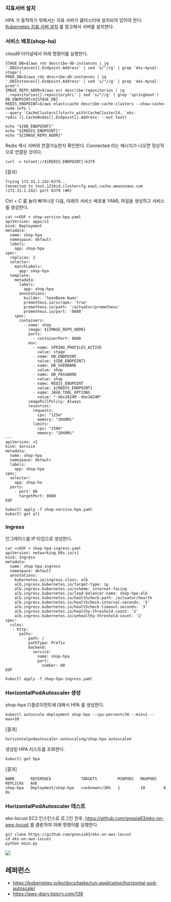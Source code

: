 
### 지표서버 설치 ###

HPA 가 동작하기 위해서는 지표 서버가 클러스터에 설치되어 있어야 한다. [Kubernetes 지표 서버 설치](https://github.com/gnosia93/eks-on-aws/blob/main/tutorial/eks-metrics.md) 를 참고해서 서버를 설치한다. 


### 서비스 배포(shop-ha) ###
cloud9 터미널에서 아래 명령어를 실행한다.
```
STAGE_DB=$(aws rds describe-db-instances | jq '.DBInstances[].Endpoint.Address' | sed 's/"//g' | grep 'eks-mysql-stage')
PROD_DB=$(aws rds describe-db-instances | jq '.DBInstances[].Endpoint.Address' | sed 's/"//g' | grep 'eks-mysql-prod')
IMAGE_REPO_ADDR=$(aws ecr describe-repositories | jq '.repositories[].repositoryUri' | sed 's/"//g' | grep 'springboot')
DB_ENDPOINT=${STAGE_DB}
REDIS_ENDPOINT=$(aws elasticache describe-cache-clusters --show-cache-node-info \
--query 'CacheClusters[?starts_with(CacheClusterId, `eks-redis`)].CacheNodes[].Endpoint[].Address' --out text)

echo "${DB_ENDPOINT}"
echo "${REDIS_ENDPOINT}"
echo "${IMAGE_REPO_ADDR}"
```
Redis 캐시 서버와 연결가능한지 확인한다. Connected 라는 메시지가 나오면 정상적으로 연결된 것이다. 

```
curl -v telnet://${REDIS_ENDPOINT}:6379
```
[결과]
```
Trying 172.31.1.242:6379...
Connected to test.1234id.clustercfg.euw1.cache.amazonaws.com (172.31.1.242) port 6379 (#0)
```

Ctrl + C 를 눌러 빠져나온 다음, 아래의 서비스 배포용 YAML 파일을 생성하고 서비스를 생성한다. 
```
cat <<EOF > shop-service-hpa.yaml
apiVersion: apps/v1
kind: Deployment
metadata:
  name: shop-hpa
  namespace: default
  labels:
    app: shop-hpa
spec:
  replicas: 1
  selector:
    matchLabels:
      app: shop-hpa
  template:
    metadata:
      labels:
        app: shop-hpa
      annotations:
        builder: 'SoonBeom Kwon'
        prometheus.io/scrape: 'true'
        prometheus.io/path: '/actuator/prometheus'
        prometheus.io/port: '8080'
    spec:
      containers:
        - name: shop
          image: ${IMAGE_REPO_ADDR}
          ports:
            - containerPort: 8080
          env:
            - name: SPRING_PROFILES_ACTIVE
              value: stage
            - name: DB_ENDPOINT
              value: ${DB_ENDPOINT}
            - name: DB_USERNAME
              value: shop
            - name: DB_PASSWORD
              value: shop
            - name: REDIS_ENDPOINT
              value: ${REDIS_ENDPOINT}
            - name: JAVA_TOOL_OPTIONS
              value: "-Xms1024M -Xmx1024M"
          imagePullPolicy: Always
          resources:
            requests:
              cpu: "125m"
              memory: "2048Mi"
            limits:
              cpu: "250m"
              memory: "2048Mi"
---
apiVersion: v1
kind: Service
metadata:
  name: shop-hpa
  namespace: default
  labels:
    app: shop-hpa
spec:
  selector:
    app: shop-ha
  ports:
    - port: 80
      targetPort: 8080
EOF
```

```
kubectl apply -f shop-service-hpa.yaml
kubectl get all
```

### Ingress ###
인그레이스를 IP 타입으로 생성한다.
```
cat <<EOF > shop-hpa-ingress.yaml
apiVersion: networking.k8s.io/v1
kind: Ingress
metadata:
  name: shop-hpa-ingress
  namespace: default
  annotations:
    kubernetes.io/ingress.class: alb
    alb.ingress.kubernetes.io/target-type: ip
    alb.ingress.kubernetes.io/scheme: internet-facing
    alb.ingress.kubernetes.io/load-balancer-name: shop-hpa-alb
    alb.ingress.kubernetes.io/healthcheck-path: /actuator/health
    alb.ingress.kubernetes.io/healthcheck-interval-seconds: '5'
    alb.ingress.kubernetes.io/healthcheck-timeout-seconds: '3'
    alb.ingress.kubernetes.io/healthy-threshold-count: '2'
    alb.ingress.kubernetes.io/unhealthy-threshold-count: '2'
spec:
  rules:
   - http:
      paths:
        - path: /
          pathType: Prefix
          backend:
            service:
              name: shop-hpa
              port:
                number: 80
EOF
```
```
kubectl apply -f shop-hpa-ingress.yaml
```

### HorizontalPodAutoscaler 생성 ###

shop-hpa 디플로이먼트에 대해서 HPA 를 생성한다. 
```
kubectl autoscale deployment shop-hpa --cpu-percent=30 --min=1 --max=10
```
[결과]
```
horizontalpodautoscaler.autoscaling/shop-hpa autoscaled
```

생성된 HPA 리스트를 조회한다. 
```
kubectl get hpa
```
[결과]
```
NAME       REFERENCE             TARGETS         MINPODS   MAXPODS   REPLICAS   AGE
shop-hpa   Deployment/shop-hpa   <unknown>/30%   1         10        0          8s
```

### HorizontalPodAutoscaler 테스트 ###
eks-locust EC2 인스턴스로 로그인 한후, https://github.com/gnosia93/eks-on-aws-locust 를 클론하여 아래 명령어를 실행한다.
```
git clone https://github.com/gnosia93/eks-on-aws-locust
cd eks-on-aws-locust
python main.py
```
![](https://github.com/gnosia93/eks-on-aws/blob/main/images/eks-hpa.png)

## 레퍼런스 ##

* https://kubernetes.io/ko/docs/tasks/run-application/horizontal-pod-autoscale/
* https://aws-diary.tistory.com/138
